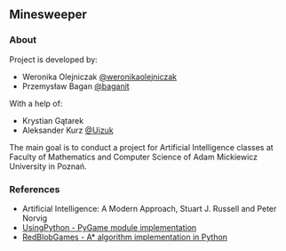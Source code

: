 ## Minesweeper

### About

Project is developed by:
- Weronika Olejniczak [@weronikaolejniczak](https://github.com/weronikaolejniczak)
- Przemysław Bagan [@baganit](https://github.com/baganit)

With a help of:
- Krystian Gątarek
- Aleksander Kurz [@Uizuk](https://github.com/Uizuk)

The main goal is to conduct a project for Artificial Intelligence classes at Faculty of Mathematics and Computer Science of Adam Mickiewicz University in Poznań.

### References
- Artificial Intelligence: A Modern Approach, Stuart J. Russell and Peter Norvig
- [UsingPython - PyGame module implementation](http://usingpython.com/pygame-intro/)
- [RedBlobGames - A* algorithm implementation in Python](https://www.redblobgames.com/pathfinding/a-star/implementation.html#python-astar)
